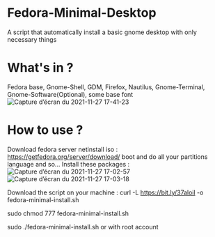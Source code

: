 # Fedora-Minimal-Desktop
A script that automatically install a basic gnome desktop with only necessary things

# What's in ?
Fedora base, Gnome-Shell, GDM, Firefox, Nautilus, Gnome-Terminal, Gnome-Software(Optional), some base font
![Capture d’écran du 2021-11-27 17-41-23](https://user-images.githubusercontent.com/52078885/143689647-25294e41-80e0-484e-b2fb-41d2d089a287.png)


# How to use ?
Download fedora server netinstall iso : https://getfedora.org/server/download/
boot and do all your partitions language and so...
Install these packages : 
![Capture d’écran du 2021-11-27 17-02-57](https://user-images.githubusercontent.com/52078885/143689539-ed02c38c-9532-4995-b228-ed0c787bf4b5.png)
![Capture d’écran du 2021-11-27 17-03-18](https://user-images.githubusercontent.com/52078885/143689540-50cff02c-a663-4754-9645-683f977a0526.png)

Download the script on your machine : curl -L https://bit.ly/37aloil -o fedora-minimal-install.sh



sudo chmod 777 fedora-minimal-install.sh




sudo ./fedora-minimal-install.sh or with root account

